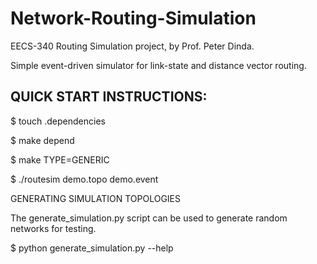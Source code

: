 # Network-Routing-Simulation
EECS-340 Routing Simulation project, by Prof. Peter Dinda.

Simple event-driven simulator for link-state and distance vector routing.


## QUICK START INSTRUCTIONS:
$ touch .dependencies

$ make depend

$ make TYPE=GENERIC

$ ./routesim demo.topo demo.event

GENERATING SIMULATION TOPOLOGIES

The generate_simulation.py script can be used to generate random networks for
testing.

$ python generate_simulation.py --help
